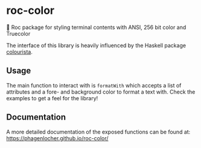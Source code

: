 # roc-color
🌈 Roc package for styling terminal contents with ANSI, 256 bit color and Truecolor

The interface of this library is heavily influenced by the Haskell package [colourista](https://github.com/kowainik/colourista).

## Usage

The main function to interact with is `formatWith` which accepts a list of attributes and a fore- and background color to format a text with. Check the examples to get a feel for the library!

## Documentation

A more detailed documentation of the exposed functions can be found at: https://phagenlocher.github.io/roc-color/
